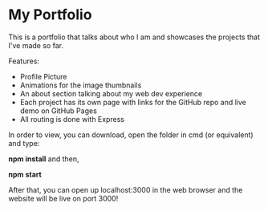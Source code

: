 # My Portfolio

This is a portfolio that talks about who I am and showcases the projects that I've made so far. 

Features:
* Profile Picture
* Animations for the image thumbnails
* An about section talking about my web dev experience
* Each project has its own page with links for the GitHub repo and live demo on GitHub Pages
* All routing is done with Express

In order to view, you can download, open the folder in cmd (or equivalent) and type:

**npm install** and then, 

**npm start**

After that, you can open up localhost:3000 in the web browser and the website will be live on port 3000!

